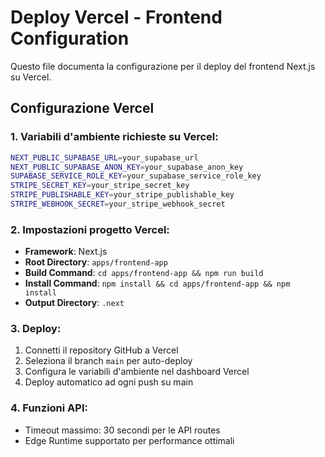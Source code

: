 # Deploy Vercel - Frontend Configuration

Questo file documenta la configurazione per il deploy del frontend Next.js su Vercel.

## Configurazione Vercel

### 1. Variabili d'ambiente richieste su Vercel:

```bash
NEXT_PUBLIC_SUPABASE_URL=your_supabase_url
NEXT_PUBLIC_SUPABASE_ANON_KEY=your_supabase_anon_key  
SUPABASE_SERVICE_ROLE_KEY=your_supabase_service_role_key
STRIPE_SECRET_KEY=your_stripe_secret_key
STRIPE_PUBLISHABLE_KEY=your_stripe_publishable_key
STRIPE_WEBHOOK_SECRET=your_stripe_webhook_secret
```

### 2. Impostazioni progetto Vercel:

- **Framework**: Next.js
- **Root Directory**: `apps/frontend-app`
- **Build Command**: `cd apps/frontend-app && npm run build`
- **Install Command**: `npm install && cd apps/frontend-app && npm install`
- **Output Directory**: `.next`

### 3. Deploy:

1. Connetti il repository GitHub a Vercel
2. Seleziona il branch `main` per auto-deploy
3. Configura le variabili d'ambiente nel dashboard Vercel
4. Deploy automatico ad ogni push su main

### 4. Funzioni API:

- Timeout massimo: 30 secondi per le API routes
- Edge Runtime supportato per performance ottimali

